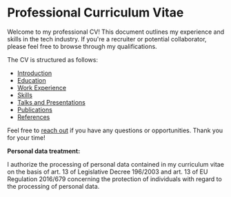 # Professional Curriculum Vitae 

Welcome to my professional CV! This document outlines my experience and skills in the tech industry. If you're a recruiter or potential collaborator, please feel free to browse through my qualifications.

The CV is structured as follows:

- [Introduction](/sections/Introduction.md)
- [Education](/sections/Education.md)
- [Work Experience](/sections/Work-Experience.md)
- [Skills](/sections/Skills.md)
- [Talks and Presentations](/sections/Talks.md)
- [Publications](/sections/Publications.md) 
- [References](/sections/References.md)
<!-- - [Certifications](/sections/Certifications.md) -->
<!-- - [Projects](/sections/Projects.md) -->


Feel free to [reach out](mailto:info@ludovicobesana.com) if you have any questions or opportunities. Thank you for your time!

**Personal data treatment:**

I authorize the processing of personal data contained in my curriculum vitae on the basis of art. 13 of Legislative Decree 196/2003 and art. 13 of EU
Regulation 2016/679 concerning the protection of individuals with regard to the processing of personal data.
